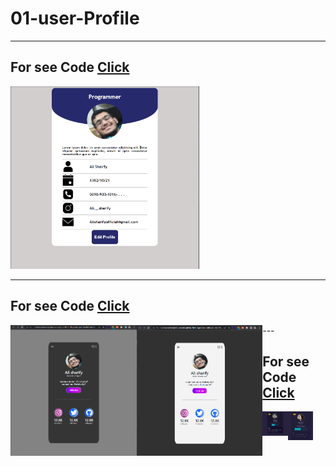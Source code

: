 # 01-user-Profile
---


## For see Code <a href="./01-User-Profile">Click</a>

<img src="./01-User-Profile/img/demo.png" width="60%">

---
## For see Code <a href="./02-User-Profile">Click</a>

<div style="display:flex;">
<img src="./02-User-Profile/Dark-Mode/img/demo.png" width="40%">
<img src="./02-User-Profile/light-Mode/img/demo.png" width="40%">
<div>
---

## For see Code <a href="./03-User-Profile">Click</a>

<div style="display:flex;">
<img src="./03-User-Profile/img/demo.png" width="40%" height="100%" > 
<img src="./03-User-Profile/img/demoo.png" width="40%">
</div>

